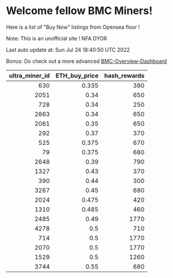 # Welcome fellow BMC Miners!
Here is a list of "Buy Now" listings from Opensea floor !

Note: This is an unofficial site ! NFA DYOR

Last auto update at: Sun Jul 24 18:40:50 UTC 2022

Bonus: Do check out a more advanced [BMC-Overview-Dashboard](https://dune.com/defifunk/BMC-Overview-Dashboard)


|   ultra_miner_id |   ETH_buy_price |   hash_rewards |
|-----------------:|----------------:|---------------:|
|              630 |           0.335 |            380 |
|             2051 |           0.34  |            650 |
|              728 |           0.34  |            250 |
|             2863 |           0.34  |            650 |
|             2061 |           0.35  |            650 |
|              292 |           0.37  |            370 |
|              525 |           0.375 |            670 |
|               79 |           0.375 |            680 |
|             2648 |           0.39  |            790 |
|             1327 |           0.43  |            370 |
|              390 |           0.44  |            300 |
|             3267 |           0.45  |            680 |
|             2024 |           0.475 |            420 |
|             1310 |           0.485 |            460 |
|             2485 |           0.49  |           1770 |
|             4278 |           0.5   |            710 |
|              714 |           0.5   |           1770 |
|             2070 |           0.5   |           1770 |
|             1529 |           0.5   |           1260 |
|             3744 |           0.55  |            680 |